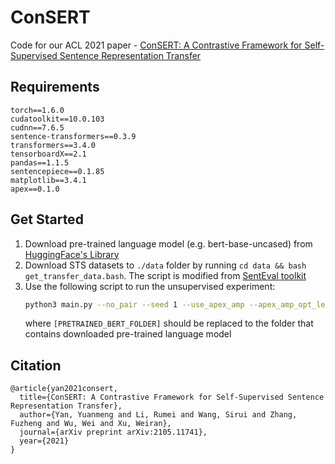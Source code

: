 # ConSERT

Code for our ACL 2021 paper - [ConSERT: A Contrastive Framework for Self-Supervised Sentence Representation Transfer](https://arxiv.org/abs/2105.11741)

## Requirements

```
torch==1.6.0
cudatoolkit==10.0.103
cudnn==7.6.5
sentence-transformers==0.3.9
transformers==3.4.0
tensorboardX==2.1
pandas==1.1.5
sentencepiece==0.1.85
matplotlib==3.4.1
apex==0.1.0
```

## Get Started

1. Download pre-trained language model (e.g. bert-base-uncased) from [HuggingFace's Library](https://huggingface.co/bert-base-uncased)
2. Download STS datasets to `./data` folder by running `cd data && bash get_transfer_data.bash`. The script is modified from [SentEval toolkit](https://github.com/facebookresearch/SentEval/blob/master/data/downstream/get_transfer_data.bash)
3. Use the following script to run the unsupervised experiment:
    ```bash
    python3 main.py --no_pair --seed 1 --use_apex_amp --apex_amp_opt_level O1 --batch_size 96 --max_seq_length 64 --evaluation_steps 200 --add_cl --cl_loss_only --cl_rate 0.15 --temperature 0.1 --learning_rate 0.0000005 --train_data stssick --num_epochs 10 --da_final_1 feature_cutoff --da_final_2 shuffle --cutoff_rate_final_1 0.2 --model_name_or_path [PRETRAINED_BERT_FOLDER] --model_save_path ./output/unsup-base-feature_cutoff-shuffle --force_del --no_dropout --patience 10
    ```
    where `[PRETRAINED_BERT_FOLDER]` should be replaced to the folder that contains downloaded pre-trained language model

## Citation
```
@article{yan2021consert,
  title={ConSERT: A Contrastive Framework for Self-Supervised Sentence Representation Transfer},
  author={Yan, Yuanmeng and Li, Rumei and Wang, Sirui and Zhang, Fuzheng and Wu, Wei and Xu, Weiran},
  journal={arXiv preprint arXiv:2105.11741},
  year={2021}
}
```
